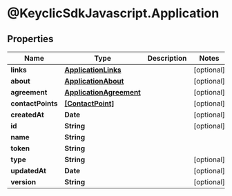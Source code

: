 # @KeyclicSdkJavascript.Application

## Properties
Name | Type | Description | Notes
------------ | ------------- | ------------- | -------------
**links** | [**ApplicationLinks**](ApplicationLinks.md) |  | [optional] 
**about** | [**ApplicationAbout**](ApplicationAbout.md) |  | [optional] 
**agreement** | [**ApplicationAgreement**](ApplicationAgreement.md) |  | [optional] 
**contactPoints** | [**[ContactPoint]**](ContactPoint.md) |  | [optional] 
**createdAt** | **Date** |  | [optional] 
**id** | **String** |  | [optional] 
**name** | **String** |  | 
**token** | **String** |  | 
**type** | **String** |  | [optional] 
**updatedAt** | **Date** |  | [optional] 
**version** | **String** |  | [optional] 


